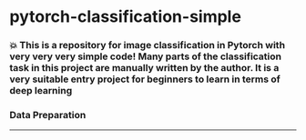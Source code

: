 # pytorch-classification-simple
### :boom: This is a repository for image classification in Pytorch with very very very simple code! Many parts of the classification task in this project are manually written by the author. It is a very suitable entry project for beginners to learn in terms of deep learning

### Data Preparation
* **
